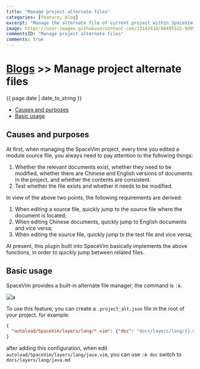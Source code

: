 ```yaml
---
title: "Manage project alternate files"
categories: [feature, blog]
excerpt: "Manage the alternate file of current project within SpaceVim."
image: https://user-images.githubusercontent.com/13142418/80495522-9d955580-899a-11ea-9e2e-b621b1d821d8.png
commentsID: "Manage project alternate files"
comments: true
---
```


# [Blogs](../blog/) >> Manage project alternate files

{{ page.date | date_to_string }}


<!-- vim-markdown-toc GFM -->

- [Causes and purposes](#causes-and-purposes)
- [Basic usage](#basic-usage)

<!-- vim-markdown-toc -->

## Causes and purposes

At first, when managing the SpaceVim project,
every time you edited a module source file,
you always need to pay attention to the following things:

1. Whether the relevant documents exist, whether they need to be modified, whether there are Chinese and English versions of documents in the project, and whether the contents are consistent.
2. Test whether the file exists and whether it needs to be modified.

In view of the above two points, the following requirements are derived:

1. When editing a source file, quickly jump to the source file where the document is located;
2. When editing Chinese documents, quickly jump to English documents and vice versa;
3. When editing the source file, quickly jump to the test file and vice versa;

At present, this plugin built into SpaceVim basically implements the above functions, in order to quickly jump between related files.


## Basic usage

SpaceVim provides a built-in alternate file manager, the command is `:A`.

![a](https://user-images.githubusercontent.com/13142418/80495522-9d955580-899a-11ea-9e2e-b621b1d821d8.png)

To use this feature, you can create a `.project_alt.json` file in the root of your project. for example:

```json
{
  "autoload/SpaceVim/layers/lang/*.vim": {"doc": "docs/layers/lang/{}.md"},
}
```

after adding this configuration, when edit `autoload/SpaceVim/layers/lang/java.vim`,
you can use `:A doc` switch to `docs/layers/lang/java.md`
